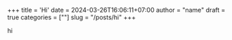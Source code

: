 +++
title = 'Hi'
date = 2024-03-26T16:06:11+07:00
author = "name"
draft = true
categories = [""]
slug = "/posts/hi"
+++

hi